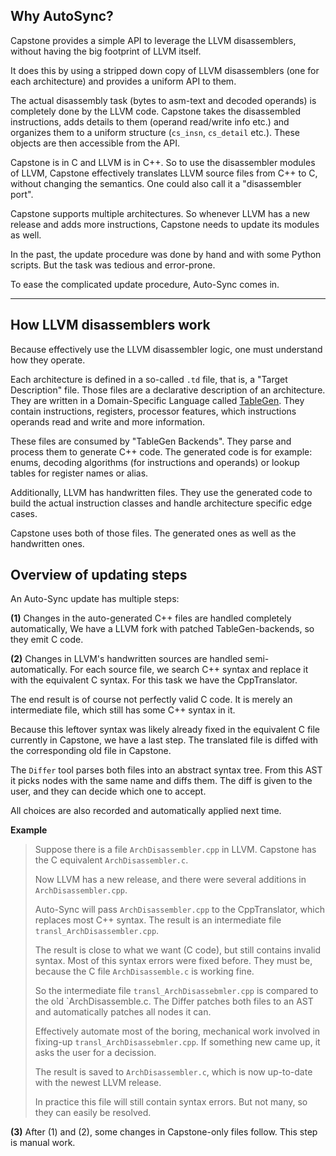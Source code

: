 ## Why AutoSync?

Capstone provides a simple API to leverage the LLVM disassemblers, without
having the big footprint of LLVM itself.

It does this by using a stripped down copy of LLVM disassemblers (one for each architecture)
and provides a uniform API to them.

The actual disassembly task (bytes to asm-text and decoded operands) is completely done by
the LLVM code.
Capstone takes the disassembled instructions, adds details to them (operand read/write info etc.)
and organizes them to a uniform structure (`cs_insn`, `cs_detail` etc.).
These objects are then accessible from the API.

Capstone is in C and LLVM is in C++. So to use the disassembler modules of LLVM,
Capstone effectively translates LLVM source files from C++ to C, without changing the semantics.
One could also call it a "disassembler port".

Capstone supports multiple architectures. So whenever LLVM
has a new release and adds more instructions, Capstone needs to update its modules as well.

In the past, the update procedure was done by hand and with some Python scripts.
But the task was tedious and error-prone.

To ease the complicated update procedure, Auto-Sync comes in.

<hr>

## How LLVM disassemblers work

Because effectively use the LLVM disassembler logic, one must understand how they operate.

Each architecture is defined in a so-called `.td` file, that is, a "Target Description" file.
Those files are a declarative description of an architecture.
They are written in a Domain-Specific Language called [TableGen](https://llvm.org/docs/TableGen/).
They contain instructions, registers, processor features, which instructions operands read and write and more information.

These files are consumed by "TableGen Backends". They parse and process them to generate C++ code.
The generated code is for example: enums, decoding algorithms (for instructions and operands) or
lookup tables for register names or alias.

Additionally, LLVM has handwritten files. They use the generated code to build the actual instruction classes
and handle architecture specific edge cases.

Capstone uses both of those files. The generated ones as well as the handwritten ones.

## Overview of updating steps

An Auto-Sync update has multiple steps:

**(1)** Changes in the auto-generated C++ files are handled completely automatically,
We have a LLVM fork with patched TableGen-backends, so they emit C code.

**(2)** Changes in LLVM's handwritten sources are handled semi-automatically.
For each source file, we search C++ syntax and replace it with the equivalent C syntax.
For this task we have the CppTranslator.

The end result is of course not perfectly valid C code.
It is merely an intermediate file, which still has some C++ syntax in it.

Because this leftover syntax was likely already fixed in the equivalent C file currently in Capstone,
we have a last step.
The translated file is diffed with the corresponding old file in Capstone.

The `Differ` tool parses both files into an abstract syntax tree.
From this AST it picks nodes with the same name and diffs them.
The diff is given to the user, and they can decide which one to accept.

All choices are also recorded and automatically applied next time.

**Example**

> Suppose there is a file `ArchDisassembler.cpp` in LLVM.
> Capstone has the C equivalent `ArchDisassembler.c`.
> 
> Now LLVM has a new release, and there were several additions in `ArchDisassembler.cpp`.
> 
> Auto-Sync will pass `ArchDisassembler.cpp` to the CppTranslator, which replaces most C++ syntax.
> The result is an intermediate file `transl_ArchDisassembler.cpp`.
> 
> The result is close to what we want (C code), but still contains invalid syntax.
> Most of this syntax errors were fixed before. They must be, because the C file `ArchDisassemble.c`
> is working fine.
> 
> So the intermediate file `transl_ArchDisassebmler.cpp` is compared to the old `ArchDisassemble.c.
> The Differ patches both files to an AST and automatically patches all nodes it can.
> 
> Effectively automate most of the boring, mechanical work involved in fixing-up `transl_ArchDisassebmler.cpp`.
> If something new came up, it asks the user for a decission.
> 
> The result is saved to `ArchDisassembler.c`, which is now up-to-date with the newest LLVM release.
> 
> In practice this file will still contain syntax errors. But not many, so they can easily be resolved.

**(3)** After (1) and (2), some changes in Capstone-only files follow.
This step is manual work.
